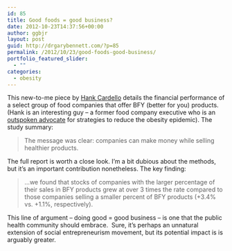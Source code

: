 ```yaml
---
id: 85
title: Good foods = good business?
date: 2012-10-23T14:37:56+00:00
author: ggbjr
layout: post
guid: http://drgarybennett.com/?p=85
permalink: /2012/10/23/good-foods-good-business/
portfolio_featured_slider:
  - ""
categories:
  - obesity
---
```

This new-to-me piece by <a href="http://www.hudson.org/cardello" target="_blank">Hank Cardello</a> details the financial performance of a select group of food companies that offer BFY (better for you) products. (Hank is an interesting guy – a former food company executive who is an <a href="http://www.stuffednation.com/" target="_blank">outspoken advocate</a> for strategies to reduce the obesity epidemic). The study summary:

> The message was clear: companies can make money while selling healthier products.

The full report is worth a close look. I&#8217;m a bit dubious about the methods, but it&#8217;s an important contribution nonetheless. The key finding:

> &#8230;we found that stocks of companies with the larger percentage of their sales in BFY products grew at over 3 times the rate compared to those companies selling a smaller percent of BFY products (+3.4% vs. +1.1%, respectively).

This line of argument – doing good = good business – is one that the public health community should embrace.  Sure, it&#8217;s perhaps an unnatural extension of social entrepreneurism movement, but its potential impact is is arguably greater.